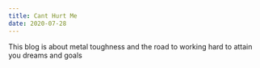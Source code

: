 ```yaml
---
title: Cant Hurt Me
date: 2020-07-28
---
```

This blog is about metal toughness and the road to working hard to attain you dreams and goals 
